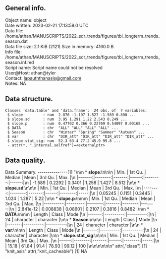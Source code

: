 <!-- This is a markdown file. -->


 General info.
---------------

Object name:    object      
Date written:   2023-02-21 17:13:58.0 UTC  
Data file:      /home/athan/MANUSCRIPTS/2022_sdr_trends/figures/tbl_longterm_trends_season.dat      
Data file size: 2.1 KiB (2121) 
Size in memory: 4160.0 B      
Info file:      /home/athan/MANUSCRIPTS/2022_sdr_trends/figures/tbl_longterm_trends_season.inf.md      
Script name:    Script name could not be resolved      
User@Host:      athan@tyler   
Contact:        <lapauththanasis@gmail.com>      
Notes:          NA      


 Data structure.
-----------------

```
Classes 'data.table' and 'data.frame':	24 obs. of  7 variables:
 $ slope         : num  2.876 -1.197 1.527 -1.589 0.808 ...
 $ slope.sd      : num  3.95 1.291 1.22 2.543 0.249 ...
 $ slope.p       : num  0.47702 0.366 0.22769 0.54097 0.00168 ...
 $ DATA          : chr  "ALL" "ALL" "ALL" "ALL" ...
 $ Season        : chr  "Winter" "Spring" "Summer" "Autumn" ...
 $ var           : chr  "DIR_att" "DIR_att" "DIR_att" "DIR_att" ...
 $ slope.stat_sig: num  52.3 63.4 77.2 45.9 99.8 ...
 - attr(*, ".internal.selfref")=<externalptr> 
```


 Data quality.
---------------
 Data Summary.
---------------[1] "\n\n  * **slope**:\n\n\n    |   Min. | 1st Qu. | Median |  Mean | 3rd Qu. |  Max. |\n    |-------:|--------:|-------:|------:|--------:|------:|\n    | -1.589 |  0.2292 | 0.3401 | 1.258 |   1.427 | 8.512 |\n\n  * **slope.sd**:\n\n\n    |    Min. | 1st Qu. | Median |  Mean | 3rd Qu. | Max. |\n    |--------:|--------:|-------:|------:|--------:|-----:|\n    | 0.05245 |  0.1151 | 0.3445 | 1.024 |   1.287 | 5.22 |\n\n  * **slope.p**:\n\n\n    |      Min. |  1st Qu. |  Median |   Mean | 3rd Qu. |   Max. |\n    |----------:|---------:|--------:|-------:|--------:|-------:|\n    | 2.841e-12 | 0.008838 | 0.08601 | 0.2107 |  0.3816 | 0.8482 |\n\n  * **DATA**:\n\n\n    | Length |     Class |      Mode |\n    |-------:|----------:|----------:|\n    |     24 | character | character |\n\n  * **Season**:\n\n\n    | Length |     Class |      Mode |\n    |-------:|----------:|----------:|\n    |     24 | character | character |\n\n  * **var**:\n\n\n    | Length |     Class |      Mode |\n    |-------:|----------:|----------:|\n    |     24 | character | character |\n\n  * **slope.stat_sig**:\n\n\n    |  Min. | 1st Qu. | Median |  Mean | 3rd Qu. | Max. |\n    |------:|--------:|-------:|------:|--------:|-----:|\n    | 15.18 |   61.84 |   91.4 | 78.93 |   99.12 |  100 |\n\n\n<!-- end of list -->\n\n\n"
attr(,"class")
[1] "knit_asis"
attr(,"knit_cacheable")
[1] NA
